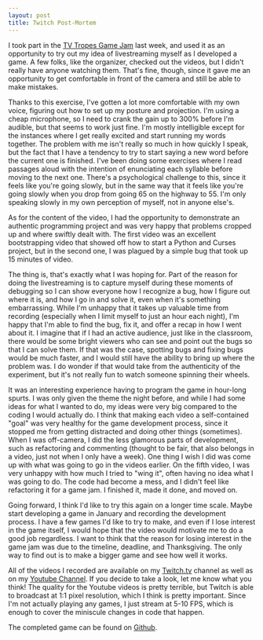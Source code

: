 ```yaml
---
layout: post
title: Twitch Post-Mortem
---
```

I took part in the [TV Tropes Game Jam](http://kleinroguelikes.blogspot.com/2013/11/tvtropes-game-jam-2013.html)
last week, and used it as an opportunity to try out my idea of livestreaming
myself as I developed a game. A few folks, like the organizer, checked out the
videos, but I didn't really have anyone watching them. That's fine, though,
since it gave me an opportunity to get comfortable in front of the camera and
still be able to make mistakes.

Thanks to this exercise, I've gotten a lot more comfortable with my own voice,
figuring out how to set up my posture and projection. I'm using a cheap
microphone, so I need to crank the gain up to 300% before I'm audible, but that
seems to work just fine. I'm mostly intelligible except for the instances where
I get really excited and start running my words together. The problem with me
isn't really so much in how quickly I speak, but the fact that I have a tendency
to try to start saying a new word before the current one is finished. I've been
doing some exercises where I read passages aloud with the intention of
enunciating each syllable before moving to the next one. There's a psychological
challenge to this, since it feels like you're going slowly, but in the same way
that it feels like you're going slowly when you drop from going 65 on the
highway to 55. I'm only speaking slowly in my own perception of myself, not in
anyone else's.

As for the content of the video, I had the opportunity to demonstrate an
authentic programming project and was very happy that problems cropped up and
where swiftly dealt with. The first video was an excellent bootstrapping video
that showed off how to start a Python and Curses project, but in the second
one, I was plagued by a simple bug that took up 15 minutes of video.

The thing is, that's exactly what I was hoping for. Part of the reason for doing
the livestreaming is to capture myself during these moments of debugging so I
can show everyone how I recognize a bug, how I figure out where it is, and how
I go in and solve it, even when it's something embarrassing. While I'm unhappy
that it takes up valuable time from recording (especially when I limit myself to
just an hour each night), I'm happy that I'm able to find the bug, fix it, and
offer a recap in how I went about it. I imagine that if I had an active audience,
just like in the classroom, there would be some bright viewers who can see and
point out the bugs so that I can solve them. If that was the case, spotting bugs
and fixing bugs would be much faster, and I would still have the ability to
bring up where the problem was. I do wonder if that would take from the
authenticity of the experiment, but it's not really fun to watch someone spinning
their wheels.

It was an interesting experience having to program the game in hour-long spurts.
I was only given the theme the night before, and while I had some ideas for what
I wanted to do, my ideas were very big compared to the coding I would actually
do. I think that making each video a self-contained "goal" was very healthy for
the game development process, since it stopped me from getting distracted and
doing other things (sometimes). When I was off-camera, I did the less glamorous
parts of development, such as refactoring and commenting (thought to be fair,
that also belongs in a video, just not when I only have a week). One thing I
wish I did was come up with what was going to go in the videos earlier. On the
fifth video, I was very unhappy with how much I tried to "wing it", often having
no idea what I was going to do. The code had become a mess, and I didn't feel
like refactoring it for a game jam. I finished it, made it done, and moved on.

Going forward, I think I'd like to try this again on a longer time scale. Maybe
start developing a game in January and recording the development process. I have
a few games I'd like to try to make, and even if I lose interest in the game
itself, I would hope that the video would motivate me to do a good job regardless.
I want to think that the reason for losing interest in the game jam was due to
the timeline, deadline, and Thanksgiving. The only way to find out is to make
a bigger game and see how well it works.

All of the videos I recorded are available on my [Twitch.tv](http://twitch.tv/isharacomix)
channel as well as on my [Youtube Channel](https://www.youtube.com/playlist?feature=c4-feed-u&list=PL5b1H4tE2PR-BNgJ7k16MSiPqL4TPQXxL).
If you decide to take a look, let me know what you think! The quality for the
Youtube videos is pretty terrible, but Twitch is able to broadcast at 1:1
pixel resolution, which I think is pretty important. Since I'm not actually
playing any games, I just stream at 5-10 FPS, which is enough to cover the
miniscule changes in code that happen.

The completed game can be found on [Github](http://github.com/isharacomix/tvtgj).

